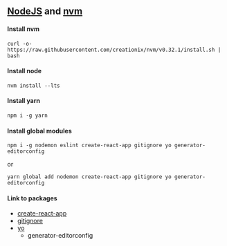 ## [NodeJS](https://nodejs.org/en/) and [nvm](https://github.com/creationix/nvm/blob/master/README.markdown)

#### Install nvm

```
curl -o- https://raw.githubusercontent.com/creationix/nvm/v0.32.1/install.sh | bash
```

####

#### Install node

```
nvm install --lts
```

####

#### Install yarn

```
npm i -g yarn
```

####

#### Install global modules

```
npm i -g nodemon eslint create-react-app gitignore yo generator-editorconfig
```

or

```
yarn global add nodemon create-react-app gitignore yo generator-editorconfig
```

####

#### Link to packages

* [create-react-app](https://www.npmjs.com/package/create-react-app)
* [gitignore](https://www.npmjs.com/package/gitignore)
* [yo](http://yeoman.io)
  * generator-editorconfig



